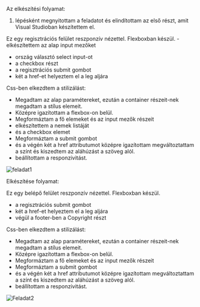 Az elkészítési folyamat:
1. lépésként megnyitottam a feladatot és elindítottam az első részt, amit Visual Studioban készítettem el.

Ez egy regisztrációs felület reszponzív nézettel. Flexboxban készül.
  -elkészítettem az alap input mezőket 
  - ország választó select input-ot
  - a checkbox részt  
  - a regisztrációs submit gombot
  - két a href-et helyeztem el a leg aljára
  
   
Css-ben elkezdtem a stilizálást:

- Megadtam az alap paramétereket, ezután a container részeit-nek megadtam a stílus elemeit.
- Középre igazítottam a flexbox-on belül.
- Megformáztam a fő elemeket és az input mezők részeit
- elkészítettem a nemek listáját
- és a checkbox elemet 
- Megformáztam a submit gombot
- és a végén két a href attributumot középre igazítottam megváltoztattam a színt és kiszedtem az aláhúzást a szöveg alól.
- beállítottam a responzivitást.
  
![feladat1](https://github.com/Barbarakovacs85/appworld-hu-Git/assets/133600947/eeb352b5-899b-4205-8a5e-0783e1b42c07)

Elkészítése folyamat:

Ez egy belépő felület reszponzív nézettel. Flexboxban készül.  
  - a regisztrációs submit gombot
  - két a href-et helyeztem el a leg aljára
  - végül a footer-ben a Copyright részt

Css-ben elkezdtem a stilizálást:
  - Megadtam az alap paramétereket, ezután a container részeit-nek megadtam a stílus elemeit.
  - Középre igazítottam a flexbox-on belül.
  - Megformáztam a fő elemeket és az input mezők részeit
  - Megformáztam a submit gombot
  - és a végén két a href attributumot középre igazítottam megváltoztattam a színt és kiszedtem az aláhúzást a szöveg alól.
  - beállítottam a responzivitást.

![Feladat2](https://github.com/Barbarakovacs85/appworld-hu-Git/assets/133600947/3fbf6748-54bf-453a-9eb5-e8f025cb4966)

